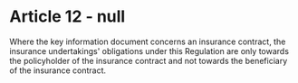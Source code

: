 # Article 12 - null


Where the key information document concerns an insurance contract, the insurance undertakings' obligations under this Regulation are only towards the policyholder of the insurance contract and not towards the beneficiary of the insurance contract.
